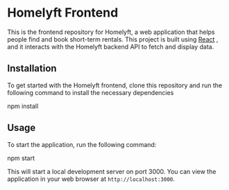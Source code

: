 # Homelyft Frontend

This is the frontend repository for Homelyft, a web application that helps people find and book short-term rentals. This project is built using [React](https://reactjs.org/) , and it interacts with the Homelyft backend API to fetch and display data.

## Installation

To get started with the Homelyft frontend, clone this repository and run the following command to install the necessary dependencies

npm install


## Usage

To start the application, run the following command:

npm start


This will start a local development server on port 3000. You can view the application in your web browser at `http://localhost:3000`.

